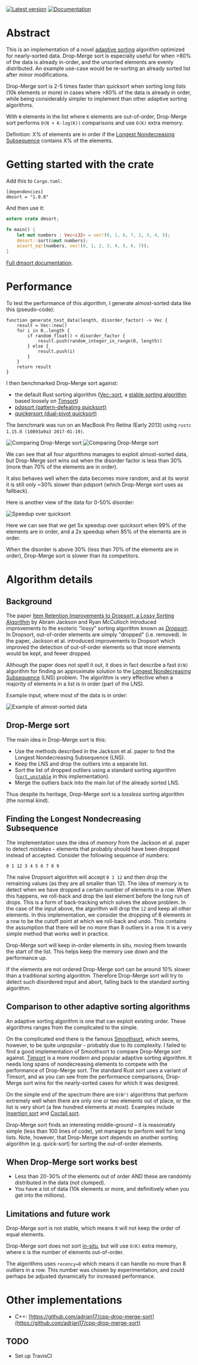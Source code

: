 [![Latest version](https://img.shields.io/crates/v/dmsort.svg)](https://crates.io/crates/dmsort)
[![Documentation](https://docs.rs/dmsort/badge.svg)](https://docs.rs/dmsort)

# Abstract
This is an implementation of a novel [adaptive sorting](https://en.wikipedia.org/wiki/Adaptive_sort) algorithm optimized for nearly-sorted data. Drop-Merge sort is especially useful for when >80% of the data is already in-order, and the unsorted elements are evenly distributed. An example use-case would be re-sorting an already sorted list after minor modifications.

Drop-Merge sort is 2-5 times faster than quicksort when sorting long lists (10k elements or more) in cases where >80% of the data is already in order, while being considerably simpler to implement than other adaptive sorting algorithms.

With `N` elements in the list where `K` elements are out-of-order, Drop-Merge sort performs `O(N + K⋅log(K))` comparisons and use `O(K)` extra memory.

Definition: X% of elements are in order if the [Longest Nondecreasing Subsequence](https://en.wikipedia.org/wiki/Longest_increasing_subsequence) contains X% of the elements.

# Getting started with the crate
Add this to `Cargo.toml`:
```
[dependencies]
dmsort = "1.0.0"
```

And then use it:
``` rust
extern crate dmsort;

fn main() {
	let mut numbers : Vec<i32> = vec!(0, 1, 6, 7, 2, 3, 4, 5);
	dmsort::sort(&mut numbers);
	assert_eq!(numbers, vec!(0, 1, 2, 3, 4, 5, 6, 7));
}
```

[Full dmsort documentation](https://emilk.github.io/drop-merge-sort/dmsort/index.html).

# Performance
To test the performance of this algorithm, I generate almost-sorted data like this (pseudo-code):

```
function generate_test_data(length, disorder_factor) -> Vec {
	result = Vec::new()
	for i in 0..length {
		if random_float() < disorder_factor {
			result.push(random_integer_in_range(0, length))
		} else {
			result.push(i)
		}
	}
	return result
}
```

I then benchmarked Drop-Merge sort against:

* the default Rust sorting algorithm ([Vec::sort](https://doc.rust-lang.org/beta/std/vec/struct.Vec.html#method.sort), a [stable sorting algorithm](https://github.com/rust-lang/rust/pull/38192) based loosely on [Timsort](https://en.wikipedia.org/wiki/Timsort))
* [pdqsort (pattern-defeating quicksort)](https://github.com/stjepang/pdqsort)
* [quickersort (dual-pivot quicksort)](https://github.com/notriddle/quickersort)

The benchmark was run on an MacBook Pro Retina (Early 2013) using `rustc 1.15.0 (10893a9a3 2017-01-19)`.

![Comparing Drop-Merge sort](images/comparisons_1M_i32.png)
![Comparing Drop-Merge sort](images/comparisons_1M_string.png)

We can see that all four algorithms manages to exploit almost-sorted data, but Drop-Merge sort wins out when the disorder factor is less than 30% (more than 70% of the elements are in order).

It also behaves well when the data becomes more random, and at its worst it is still only ~30% slower than pdqsort (which Drop-Merge sort uses as fallback).

Here is another view of the data for 0-50% disorder:

![Speedup over quicksort](images/speedup_1M_i32.png)

Here we can see that we get 5x speedup over quicksort when 99% of the elements are in order, and a 2x speedup when 85% of the elements are in order.

When the disorder is above 30% (less than 70% of the elements are in order), Drop-Merge sort is slower than its competitors.

# Algorithm details
## Background
The paper [Item Retention Improvements to Dropsort, a Lossy Sorting Algorithm](http://micsymposium.org/mics_2011_proceedings/mics2011_submission_13.pdf) by Abram Jackson and Ryan McCulloch introduced improvements to the esoteric "lossy" sorting algorithm known as [*Dropsort*](http://www.dangermouse.net/esoteric/dropsort.html). In Dropsort, out-of-order elements are simply "dropped" (i.e. removed). In the paper, Jackson et al. introduced improvements to Dropsort which improved the detection of out-of-order elements so that more elements would be kept, and fewer dropped.

Although the paper does not spell it out, it does in fact describe a fast `O(N)` algorithm for finding an approximate solution to the [Longest Nondecreasing Subsequence](https://en.wikipedia.org/wiki/Longest_increasing_subsequence) (LNS) problem. The algorithm is very effective when a majority of elements in a list is in order (part of the LNS).

Example input, where most of the data is in order:

![Example of almost-sorted data](images/example.png)

## Drop-Merge sort
The main idea in Drop-Merge sort is this:

* Use the methods described in the Jackson et al. paper to find the Longest Nondecreasing Subsequence (LNS).
* Keep the LNS and drop the outliers into a separate list.
* Sort the list of dropped outliers using a standard sorting algorithm ([`sort_unstable`](https://doc.rust-lang.org/std/primitive.slice.html#method.sort_unstable) in this implementation).
* Merge the outliers back into the main list of the already sorted LNS.

Thus despite its heritage, Drop-Merge sort is a *lossless* sorting algorithm (the normal kind).

## Finding the Longest Nondecreasing Subsequence
The implementation uses the idea of *memory* from the Jackson et al. paper to detect *mistakes* - elements that probably should have been dropped instead of accepted. Consider the following sequence of numbers:

`0 1 12 3 4 5 6 7 8 9`

The naïve Dropsort algorithm will accept `0 1 12` and then drop the remaining values (as they are all smaller than 12). The idea of memory is to detect when we have dropped a certain number of elements in a row. When this happens, we roll-back and drop the last element before the long run of drops. This is a form of back-tracking which solves the above problem. In the case of the input above, the algorithm will drop the `12` and keep all other elements. In this implementation, we consider the dropping of 8 elements in a row to be the cutoff point at which we roll-back and undo. This contains the assumption that there will be no more than 8 outliers in a row. It is a very simple method that works well in practice.

Drop-Merge sort will keep in-order elements in situ, moving them towards the start of the list. This helps keep the memory use down and the performance up.

If the elements are not ordered Drop-Merge sort can be around 10% slower than a traditional sorting algorithm. Therefore Drop-Merge sort will try to detect such disordered input and abort, falling back to the standard sorting algorithm.

## Comparison to other adaptive sorting algorithms
An adaptive sorting algorithm is one that can exploit existing order. These algorithms ranges from the complicated to the simple.

On the complicated end there is the famous [Smoothsort](https://en.wikipedia.org/wiki/Smoothsort), which seems, however, to be quite unpopular - probably due to its complexity. I failed to find a good implementation of Smoothsort to compare Drop-Merge sort against. [Timsort](https://en.wikipedia.org/wiki/Timsort) is a more modern and popular adaptive sorting algorithm. It needs long spans of nondecreasing elements to compete with the performance of Drop-Merge sort. The standard Rust sort uses a variant of Timsort, and as you can see from the performance comparisons, Drop-Merge sort wins for the nearly-sorted cases for which it was designed.

On the simple end of the spectrum there are `O(N²)` algorithms that perform extremely well when there are only one or two elements out of place, or the list is very short (a few hundred elements at most). Examples include [Insertion sort](https://en.wikipedia.org/wiki/Insertion_sort) and [Coctail sort](https://en.wikipedia.org/wiki/Cocktail_shaker_sort).

Drop-Merge sort finds an interesting middle-ground – it is reasonably simple (less than 100 lines of code), yet manages to perform well for long lists. Note, however, that Drop-Merge sort depends on another sorting algorithm (e.g. quick-sort) for sorting the out-of-order elements.

## When Drop-Merge sort works best
* Less than 20-30% of the elements out of order AND these are randomly distributed in the data (not clumped).
* You have a lot of data (10k elements or more, and definitively when you get into the millions).


## Limitations and future work
Drop-Merge sort is not stable, which means it will not keep the order of equal elements.

Drop-Merge sort does not sort [in-situ](https://en.wikipedia.org/wiki/In-place_algorithm), but will use `O(K)` extra memory, where `K` is the number of elements out-of-order.

The algorithms uses `recency=8` which means it can handle no more than 8 outliers in a row. This number was chosen by experimentation, and could perhaps be adjusted dynamically for increased performance.

# Other implementations
* C++: [https://github.com/adrian17/cpp-drop-merge-sort](https://github.com/adrian17/cpp-drop-merge-sort)


## TODO
* Set up TravisCI
